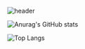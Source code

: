 ![header](https://capsule-render.vercel.app/api?type=waving&color=0:a82da8,100:da8f00&height=230&section=header&text=ThugMS&fontAlign=70&fontAlignY=40&fontSize=60&fontColor=ffffff)

![Anurag's GitHub stats](https://github-readme-stats.vercel.app/api?username=ThugMS&show_icons=true&theme=tokyonight)


![Top Langs](https://github-readme-stats.vercel.app/api/top-langs/?username=ThugMS&layout=compact&theme=tokyonight)

